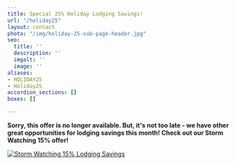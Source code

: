 ```yaml
---
title: Special 25% Holiday Lodging Savings!
url: "/holiday25"
layout: contact
photo: "/img/holiday-25-sub-page-header.jpg"
seo:
  title: ''
  description: ''
  imgalt: ''
  image: ''
aliases:
- HOLIDAY25
- Holiday25
accordion_sections: []
boxes: []

---
```

<style>
.fa-w-16{
width: 2em;
}
</style>

**Sorry, this offer is no longer available. But, it's not too late - we have other great opportunities for lodging savings this month! Check out our Storm Watching 15% offer!**

[![Storm Watching 15% Lodging Savings](/img/storm-watching-695-banner-2021.jpg)](/storm15)